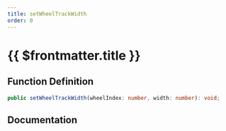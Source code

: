```yaml
---
title: setWheelTrackWidth
order: 0
---
```


# {{ $frontmatter.title }}

## Function Definition

```ts
public setWheelTrackWidth(wheelIndex: number, width: number): void;
```

## Documentation

<!--@include: ./parts/setWheelTrackWidth.md-->
